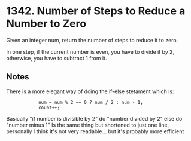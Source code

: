 # 1342. Number of Steps to Reduce a Number to Zero

Given an integer num, return the number of steps to reduce it to zero.

In one step, if the current number is even, you have to divide it by 2, otherwise, you have to subtract 1 from it.

## Notes

There is a more elegant way of doing the if-else stetament which is:
```
            num = num % 2 == 0 ? num / 2 : num - 1;
            count++;
```
Basically "if number is divisible by 2" do "number divided by 2" else do "number minus 1"
Is the same thing but shortened to just one line, personally I think it's not very readable... but it's probably more efficient 